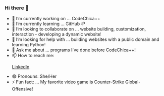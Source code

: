 ### Hi there 👋


<!-- **superrrk/superrrk** is a ✨ _special_ ✨ repository because its `README.md` (this file) appears on your GitHub profile.

Here are some ideas to get you started:

-->

- 🔭 I’m currently working on ... CodeChica++
- 🌱 I’m currently learning ... GitHub :P
- 👯 I’m looking to collaborate on ... website building, customization, interaction - developing a dynamic website!
- 🤔 I’m looking for help with ... building websites with a public domain and learning Python!
- 💬 Ask me about ... programs I've done before CodeChica++!
- 📫 How to reach me: <p><a href="https://www.linkedin.com/in/kelly-truong-78a1551b7/" target="_blank">LinkedIn</a><p>
- 😄 Pronouns: She/Her
- ⚡ Fun fact: ... My favorite video game is Counter-Strike Global-Offensive!

